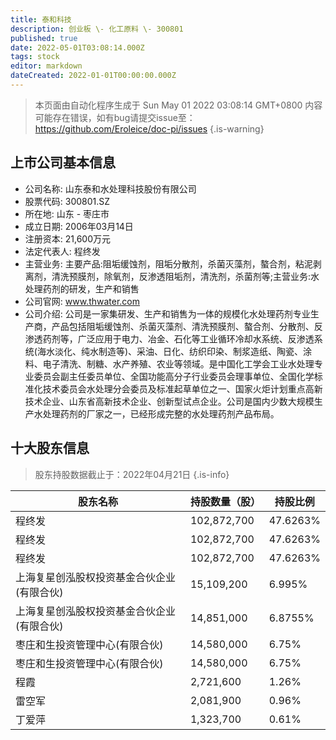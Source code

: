 ```yaml
---
title: 泰和科技
description: 创业板 \- 化工原料 \- 300801
published: true
date: 2022-05-01T03:08:14.000Z
tags: stock
editor: markdown
dateCreated: 2022-01-01T00:00:00.000Z
---
```


> 本页面由自动化程序生成于 Sun May 01 2022 03:08:14 GMT+0800
> 内容可能存在错误，如有bug请提交issue至：https://github.com/Eroleice/doc-pi/issues
{.is-warning}

## 上市公司基本信息
- 公司名称: 山东泰和水处理科技股份有限公司
- 股票代码: 300801.SZ
- 所在地: 山东 - 枣庄市
- 成立日期: 2006年03月14日
- 注册资本: 21,600万元
- 法定代表人: 程终发
- 主营业务: 主要产品:阻垢缓蚀剂，阻垢分散剂，杀菌灭藻剂，螯合剂，粘泥剥离剂，清洗预膜剂，除氧剂，反渗透阻垢剂，清洗剂，杀菌剂等;主营业务:水处理药剂的研发，生产和销售
- 公司官网: www.thwater.com
- 公司介绍: 公司是一家集研发、生产和销售为一体的规模化水处理药剂专业生产商，产品包括阻垢缓蚀剂、杀菌灭藻剂、清洗预膜剂、螯合剂、分散剂、反渗透药剂等，广泛应用于电力、冶金、石化等工业循环冷却水系统、反渗透系统(海水淡化、纯水制造等)、采油、日化、纺织印染、制浆造纸、陶瓷、涂料、电子清洗、制糖、水产养殖、农业等领域。是中国化工学会工业水处理专业委员会副主任委员单位、全国功能高分子行业委员会理事单位、全国化学标准化技术委员会水处理分会委员及标准起草单位之一、国家火炬计划重点高新技术企业、山东省高新技术企业、创新型试点企业。公司是国内少数大规模生产水处理药剂的厂家之一，已经形成完整的水处理药剂产品布局。


## 十大股东信息
> 股东持股数据截止于：2022年04月21日
{.is-info}

| 股东名称 | 持股数量（股） | 持股比例 |
| --- | --- | --- |
| 程终发 | 102,872,700 | 47.6263% |
| 程终发 | 102,872,700 | 47.6263% |
| 程终发 | 102,872,700 | 47.6263% |
| 上海复星创泓股权投资基金合伙企业(有限合伙) | 15,109,200 | 6.995% |
| 上海复星创泓股权投资基金合伙企业(有限合伙) | 14,851,000 | 6.8755% |
| 枣庄和生投资管理中心(有限合伙) | 14,580,000 | 6.75% |
| 枣庄和生投资管理中心(有限合伙) | 14,580,000 | 6.75% |
| 程霞 | 2,721,600 | 1.26% |
| 雷空军 | 2,081,900 | 0.96% |
| 丁爱萍 | 1,323,700 | 0.61% |




